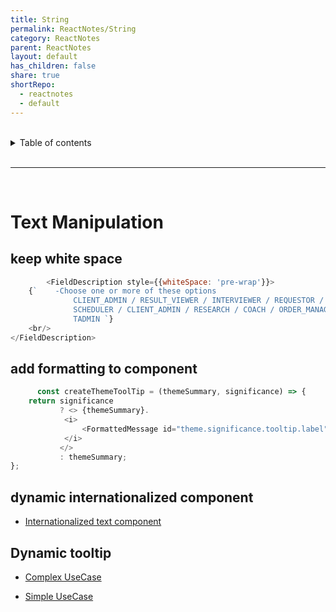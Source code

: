 ```yaml
---
title: String  
permalink: ReactNotes/String  
category: ReactNotes  
parent: ReactNotes  
layout: default  
has_children: false  
share: true  
shortRepo:  
  - reactnotes  
  - default            
---
```


<br/>            

<details markdown="block">                  
<summary>                  
Table of contents                  
</summary>                  
{: .text-delta }                  
1. TOC                  
{:toc}                  
</details>                  

<br/>                  

***                  

<br/>  

# Text Manipulation

## keep white space

```javascript  
        <FieldDescription style={{whiteSpace: 'pre-wrap'}}>  
    {`    -Choose one or more of these options  
              CLIENT_ADMIN / RESULT_VIEWER / INTERVIEWER / REQUESTOR /  
              SCHEDULER / CLIENT_ADMIN / RESEARCH / COACH / ORDER_MANAGER /  
              TADMIN `}  
    <br/>  
</FieldDescription>   
```  

## add formatting to component

```javascript  
      const createThemeToolTip = (themeSummary, significance) => {  
    return significance  
           ? <> {themeSummary}.  
            <i>  
                <FormattedMessage id="theme.significance.tooltip.label"/>  
            </i>  
           </>  
           : themeSummary;  
};  
```  

## dynamic internationalized component

- [Internationalized text component](https://gist.github.com/14paxton/bd94c13e40f4faa41d65442d015b2a1f)

## Dynamic tooltip

- [Complex UseCase](https://gist.github.com/14paxton/9c745874ec384add89c1908c73832594)

- [Simple UseCase](https://github.com/14paxton/ToolTipTextComponent)